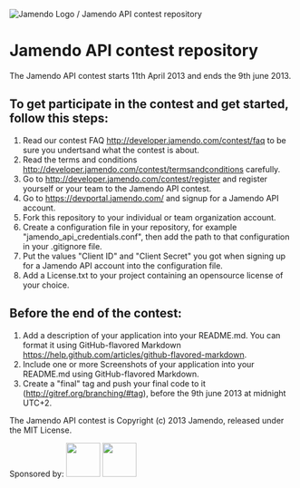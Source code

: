 ![Jamendo Logo / Jamendo API contest repository](http://blog.jamendo.com.s3.amazonaws.com/wp-content/uploads/2012/04/jamendo_logo2.png "Jamendo API contest 2013")

Jamendo API contest repository
==============================

The Jamendo API contest starts 11th April 2013 and ends the 9th june 2013.

To get participate in the contest and get started, follow this steps: 
---------------------------------------------------------------------

1. Read our contest FAQ http://developer.jamendo.com/contest/faq to be sure you undertsand what the contest is about.
2. Read the terms and conditions http://developer.jamendo.com/contest/termsandconditions carefully.
3. Go to http://developer.jamendo.com/contest/register and register yourself or your team to the Jamendo API contest.
4. Go to https://devportal.jamendo.com/ and signup for a Jamendo API account.
5. Fork this repository to your individual or team organization account.
6. Create a configuration file in your repository, for example "jamendo_api_credentials.conf", then add the path to that configuration in your .gitignore file.
7. Put the values "Client ID" and "Client Secret" you got when signing up for a Jamendo API account into the configuration file.
8. Add a License.txt to your project containing an opensource license of your choice.

Before the end of the contest:
------------------------------

1. Add a description of your application into your README.md. You can format it using GitHub-flavored Markdown https://help.github.com/articles/github-flavored-markdown.
2. Include one or more Screenshots of your application into your README.md using GitHub-flavored Markdown.
3. Create a "final" tag and push your final code to it (http://gitref.org/branching/#tag), before the 9th june 2013 at midnight UTC+2.

The Jamendo API contest is Copyright (c) 2013 Jamendo, released under the MIT License.

Sponsored by:
<img src="http://www.3scale.net/wp-content/uploads/2012/03/logo-3scale.png" height="60">
<img src="https://a248.e.akamai.net/assets.github.com/images/modules/logos_page/GitHub-Logo.png?1361400666" height="60">